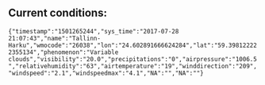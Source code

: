## Current conditions: 
 ``` {"timestamp":"1501265244","sys_time":"2017-07-28 21:07:43","name":"Tallinn-Harku","wmocode":"26038","lon":"24.602891666624284","lat":"59.398122222355134","phenomenon":"Variable clouds","visibility":"20.0","precipitations":"0","airpressure":"1006.5","relativehumidity":"63","airtemperature":"19","winddirection":"209","windspeed":"2.1","windspeedmax":"4.1","NA":"","NA":""} ```
